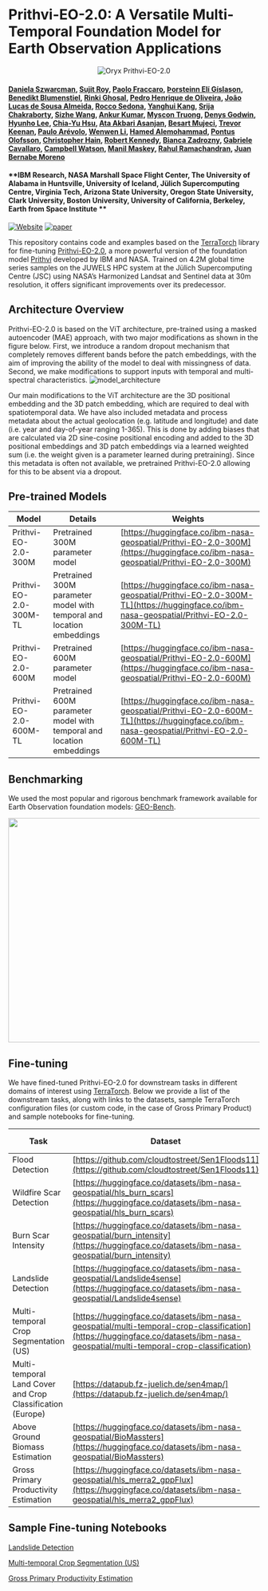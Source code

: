 # Prithvi-EO-2.0: A Versatile Multi-Temporal Foundation Model for Earth Observation Applications
<p align="center">
    <img src="https://i.imgur.com/waxVImv.png" alt="Oryx Prithvi-EO-2.0">
</p>

#### [Daniela Szwarcman](https://www.linkedin.com/in/daniela-szwarcman-60b55876/), [Sujit Roy](https://www.linkedin.com/in/sujit-roy01/), [Paolo Fraccaro](https://www.linkedin.com/in/paolo-fraccaro-3b85371b/?originalSubdomain=uk), [Þorsteinn Elí Gíslason](https://www.linkedin.com/in/%C3%BEorsteinn-el%C3%AD-g%C3%ADslason-a6ab951a9), [Benedikt Blumenstiel](https://www.linkedin.com/in/blumenstiel/), [Rinki Ghosal](https://www.linkedin.com/in/rinki-ghosal-5b2a41106/), [Pedro Henrique de Oliveira](https://www.linkedin.com/in/pedro-henrique-conrado-ferreira-de-oliveira-420377220/), [João Lucas de Sousa Almeida](https://www.linkedin.com/in/jo%C3%A3o-lucas-de-sousa-almeida-a08b9255/), [Rocco Sedona](https://www.linkedin.com/in/rocco-sedona-79812749/), [Yanghui Kang](https://www.linkedin.com/in/yanghui-kang-797aa33a/), [Srija Chakraborty](https://www.linkedin.com/in/chakrabortysrija/), [Sizhe Wang](https://scholar.google.com/citations?user=bucEAU0AAAAJ&hl=en), [Ankur Kumar](https://www.linkedin.com/in/ankurk017/), [Myscon Truong](https://www.linkedin.com/in/myscon-truong/), [Denys Godwin](https://www.linkedin.com/in/denys-godwin-43a49188/), [Hyunho Lee](https://scholar.google.com/citations?user=oOwJeyQAAAAJ), [Chia-Yu Hsu](https://www.linkedin.com/in/chiayu-hsu/), [Ata Akbari Asanjan](https://www.linkedin.com/in/ataakbariasanjan/), [Besart Mujeci](https://www.linkedin.com/in/besart/), [Trevor Keenan](https://www.linkedin.com/in/trevor-keenan/), [Paulo Arévolo](https://scholar.google.com/citations?user=AwYBme4AAAAJ&hl=en), [Wenwen Li](https://www.linkedin.com/in/wenwenli/), [Hamed Alemohammad](https://www.linkedin.com/in/hamedalemo/), [Pontus Olofsson](https://www.linkedin.com/in/pontus-olofsson-057701255/), [Christopher Hain](https://www.linkedin.com/in/christopher-hain-5b465917b/), [Robert Kennedy](https://scholar.google.com/citations?user=I-2_GUcAAAAJ&hl=en), [Bianca Zadrozny](https://www.linkedin.com/in/biancazadrozny/), [Gabriele Cavallaro](https://www.linkedin.com/in/dr-gabriele-cavallaro/), [Campbell Watson](https://www.linkedin.com/in/campbell-watson-819101100/), [Manil Maskey](https://www.linkedin.com/in/manilmaskey/), [Rahul Ramachandran](https://www.linkedin.com/in/rramachandran05/), [Juan Bernabe Moreno](https://www.linkedin.com/in/bernabemoreno/)  

#### **IBM Research, NASA Marshall Space Flight Center, The University of Alabama in Huntsville, University of Iceland, Jülich Supercomputing Centre, Virginia Tech, Arizona State University, Oregon State University, Clark University, Boston University, University of California, Berkeley, Earth from Space Institute **

[![Website](https://img.shields.io/badge/Project-Website-87CEEB)](https://huggingface.co/ibm-nasa-geospatial)
[![paper](https://img.shields.io/badge/arXiv-Paper-<COLOR>.svg)]()

This repository contains code and examples based on the [TerraTorch](github.com/IBM/terratorch) library for fine-tuning [Prithvi-EO-2.0](https://huggingface.co/spaces/ibm-nasa-geospatial/Prithvi-EO-2.0-Demo), a more powerful version of the foundation model [Prithvi](https://huggingface.co/ibm-nasa-geospatial/Prithvi-100M) developed by IBM and NASA. Trained on 4.2M global time series samples on the JUWELS HPC system at the Jülich Supercomputing Centre (JSC) using NASA’s Harmonized Landsat and Sentinel data at 30m resolution, it offers significant improvements over its predecessor. 

## Architecture Overview

Prithvi-EO-2.0 is based on the ViT architecture, pre-trained using a masked autoencoder (MAE) approach, with two major modifications as shown in the figure below. First, we introduce a random dropout mechanism that completely removes different bands before the patch embeddings, with the aim of improving the ability of the model to deal with missingness of data. Second, we make modifications to support inputs with temporal and multi-spectral characteristics. 
![model_architecture](https://github.com/user-attachments/assets/d9d52807-f7ca-48bc-b010-e5178f790155)

Our main modifications to the ViT architecture are the 3D positional embedding and the 3D patch embedding, which are required to deal with spatiotemporal data. We have also included metadata and process metadata about the actual geolocation (e.g. latitude and longitude) and date (i.e. year and day-of-year ranging 1-365). This is done by adding biases that are calculated via 2D sine-cosine positional encoding and added to the 3D positional embeddings and 3D patch embeddings via a learned weighted sum (i.e. the weight given is a parameter learned during pretraining). Since this metadata is often not available, we pretrained Prithvi-EO-2.0 allowing for this to be absent via a dropout.

## Pre-trained Models

| Model | Details | Weights |
| ------------- | ------------- | ------------- |
|Prithvi-EO-2.0-300M   | Pretrained 300M parameter model  | [https://huggingface.co/ibm-nasa-geospatial/Prithvi-EO-2.0-300M](https://huggingface.co/ibm-nasa-geospatial/Prithvi-EO-2.0-300M)  |
|Prithvi-EO-2.0-300M-TL   | Pretrained 300M parameter model with temporal and location embeddings | [https://huggingface.co/ibm-nasa-geospatial/Prithvi-EO-2.0-300M-TL](https://huggingface.co/ibm-nasa-geospatial/Prithvi-EO-2.0-300M-TL)  |
|Prithvi-EO-2.0-600M   | Pretrained 600M parameter model  | [https://huggingface.co/ibm-nasa-geospatial/Prithvi-EO-2.0-600M](https://huggingface.co/ibm-nasa-geospatial/Prithvi-EO-2.0-600M) |
|Prithvi-EO-2.0-600M-TL   | Pretrained 600M parameter model with temporal and location embeddings | [https://huggingface.co/ibm-nasa-geospatial/Prithvi-EO-2.0-600M-TL](https://huggingface.co/ibm-nasa-geospatial/Prithvi-EO-2.0-600M-TL)   |


## Benchmarking

We used the most popular and rigorous benchmark framework available for Earth Observation foundation models: [GEO-Bench](https://github.com/ServiceNow/geo-bench). 

<img src="https://github.com/user-attachments/assets/fc976298-dffb-45ed-906e-b561c89ead65" width="750" height="450">


## Fine-tuning

We have fined-tuned Prithvi-EO-2.0 for downstream tasks in different domains of interest using [TerraTorch](github.com/IBM/terratorch). Below we provide a list of the downstream tasks, along with links to the datasets, sample TerraTorch configuration files (or custom code, in the case of Gross Primary Product) and sample notebooks for fine-tuning.

| Task | Dataset | TerraTorch Config/Code | 
| ------------- | ------------- | ------------- |
|Flood Detection|[https://github.com/cloudtostreet/Sen1Floods11](https://github.com/cloudtostreet/Sen1Floods11)| | 
|Wildfire Scar Detection| [https://huggingface.co/datasets/ibm-nasa-geospatial/hls_burn_scars](https://huggingface.co/datasets/ibm-nasa-geospatial/hls_burn_scars)| | 
|Burn Scar Intensity| [https://huggingface.co/datasets/ibm-nasa-geospatial/burn_intensity](https://huggingface.co/datasets/ibm-nasa-geospatial/burn_intensity)|[test_burnintensity.yaml](https://github.com/NASA-IMPACT/Prithvi-EO-2.0/blob/main/test_burnintensity.yaml)| 
|Landslide Detection|[https://huggingface.co/datasets/ibm-nasa-geospatial/Landslide4sense](https://huggingface.co/datasets/ibm-nasa-geospatial/Landslide4sense) | [test_landslide.yaml](https://github.com/NASA-IMPACT/Prithvi-EO-2.0/blob/main/test_landslide.yaml)|
|Multi-temporal Crop Segmentation (US)| [https://huggingface.co/datasets/ibm-nasa-geospatial/multi-temporal-crop-classification](https://huggingface.co/datasets/ibm-nasa-geospatial/multi-temporal-crop-classification)| 
|Multi-temporal Land Cover and Crop Classification (Europe)|[https://datapub.fz-juelich.de/sen4map/](https://datapub.fz-juelich.de/sen4map/) | [sen4map_land-cover.yaml](https://github.com/NASA-IMPACT/Prithvi-EO-2.0/blob/main/sen4map_land-cover.yaml)  [sen4map_crops.yaml](https://github.com/NASA-IMPACT/Prithvi-EO-2.0/blob/main/sen4map_crops.yaml)
|Above Ground Biomass Estimation| [https://huggingface.co/datasets/ibm-nasa-geospatial/BioMassters](https://huggingface.co/datasets/ibm-nasa-geospatial/BioMassters)|[test_biomassters.yaml](https://github.com/NASA-IMPACT/Prithvi-EO-2.0/blob/main/test_biomassters.yaml) |
|Gross Primary Productivity Estimation|[https://huggingface.co/datasets/ibm-nasa-geospatial/hls_merra2_gppFlux](https://huggingface.co/datasets/ibm-nasa-geospatial/hls_merra2_gppFlux)| 

## Sample Fine-tuning Notebooks

[Landslide Detection](https://github.com/NASA-IMPACT/Prithvi-EO-2.0/blob/main/examples/example_landslide4sense.ipynb) 

[Multi-temporal Crop Segmentation (US)](https://github.com/NASA-IMPACT/Prithvi-EO-2.0/blob/main/examples/example_multitemporalcrop.ipynb)

[Gross Primary Productivity Estimation](https://github.com/NASA-IMPACT/Prithvi-EO-2.0/blob/refactory/examples/carbon_flux/main_flux_finetune_baselines_trainer.ipynb)

